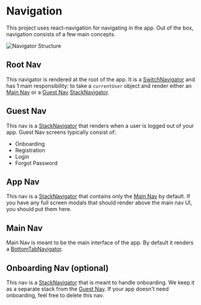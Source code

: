 # Navigation

This project uses react-navigation for navigating in the app. Out of the box, navigation consists of a few main concepts.

![Navigator Structure](https://monosnap.com/image/fCFp1XBi98Zy7HR9ZVJcPa1KEozeQI.png)

## Root Nav

This navigator is rendered at the root of the app. It is a [SwitchNavigator](https://reactnavigation.org/docs/en/switch-navigator.html) and has 1 main responsibility: to take a `currentUser` object and render either an [Main Nav](#app-nav) or a [Guest Nav](#guest-nav) [StackNavigator](https://reactnavigation.org/docs/en/stack-navigator.html).

## Guest Nav

This nav is a [StackNavigator](https://reactnavigation.org/docs/en/stack-navigator.html) that renders when a user is logged out of your app. Guest Nav screens typically consist of:

- Onboarding
- Registration
- Login
- Forgot Password

## App Nav

This nav is a [StackNavigator](https://reactnavigation.org/docs/en/stack-navigator.html) that contains only the [Main Nav](#main-nav) by default. If you have any full screen modals that should render above the main nav UI, you should put them here.

## Main Nav

Main Nav is meant to be the main interface of the app. By default it renders a [BottomTabNavigator](https://reactnavigation.org/docs/en/bottom-tab-navigator.html).

## Onboarding Nav (optional)

This nav is a [StackNavigator](https://reactnavigation.org/docs/en/stack-navigator.html) that is meant to handle onboarding. We keep it as a separate stack from the [Guest Nav](#guest-nav). If your app doesn't need onboarding, feel free to delete this nav.
